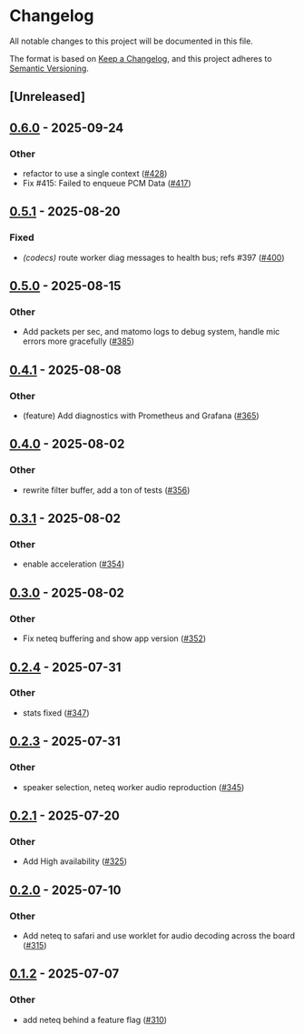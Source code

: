 # Changelog

All notable changes to this project will be documented in this file.

The format is based on [Keep a Changelog](https://keepachangelog.com/en/1.0.0/),
and this project adheres to [Semantic Versioning](https://semver.org/spec/v2.0.0.html).

## [Unreleased]

## [0.6.0](https://github.com/security-union/videocall-rs/compare/neteq-v0.5.1...neteq-v0.6.0) - 2025-09-24

### Other

- refactor to use a single context ([#428](https://github.com/security-union/videocall-rs/pull/428))
- Fix #415: Failed to enqueue PCM Data ([#417](https://github.com/security-union/videocall-rs/pull/417))

## [0.5.1](https://github.com/security-union/videocall-rs/compare/neteq-v0.5.0...neteq-v0.5.1) - 2025-08-20

### Fixed

- *(codecs)* route worker diag messages to health bus; refs #397 ([#400](https://github.com/security-union/videocall-rs/pull/400))

## [0.5.0](https://github.com/security-union/videocall-rs/compare/neteq-v0.4.1...neteq-v0.5.0) - 2025-08-15

### Other

- Add packets per sec, and matomo logs to debug system, handle mic errors more gracefully ([#385](https://github.com/security-union/videocall-rs/pull/385))

## [0.4.1](https://github.com/security-union/videocall-rs/compare/neteq-v0.4.0...neteq-v0.4.1) - 2025-08-08

### Other

- (feature) Add diagnostics with Prometheus and Grafana ([#365](https://github.com/security-union/videocall-rs/pull/365))

## [0.4.0](https://github.com/security-union/videocall-rs/compare/neteq-v0.3.1...neteq-v0.4.0) - 2025-08-02

### Other

- rewrite filter buffer, add a ton of tests  ([#356](https://github.com/security-union/videocall-rs/pull/356))

## [0.3.1](https://github.com/security-union/videocall-rs/compare/neteq-v0.3.0...neteq-v0.3.1) - 2025-08-02

### Other

- enable acceleration ([#354](https://github.com/security-union/videocall-rs/pull/354))

## [0.3.0](https://github.com/security-union/videocall-rs/compare/neteq-v0.2.4...neteq-v0.3.0) - 2025-08-02

### Other

- Fix neteq buffering and show app version ([#352](https://github.com/security-union/videocall-rs/pull/352))

## [0.2.4](https://github.com/security-union/videocall-rs/compare/neteq-v0.2.3...neteq-v0.2.4) - 2025-07-31

### Other

- stats fixed ([#347](https://github.com/security-union/videocall-rs/pull/347))

## [0.2.3](https://github.com/security-union/videocall-rs/compare/neteq-v0.2.2...neteq-v0.2.3) - 2025-07-31

### Other

- speaker selection, neteq worker audio reproduction ([#345](https://github.com/security-union/videocall-rs/pull/345))

## [0.2.1](https://github.com/security-union/videocall-rs/compare/neteq-v0.2.0...neteq-v0.2.1) - 2025-07-20

### Other

- Add High availability ([#325](https://github.com/security-union/videocall-rs/pull/325))

## [0.2.0](https://github.com/security-union/videocall-rs/compare/neteq-v0.1.2...neteq-v0.2.0) - 2025-07-10

### Other

- Add neteq to safari and use worklet for audio decoding across the board ([#315](https://github.com/security-union/videocall-rs/pull/315))

## [0.1.2](https://github.com/security-union/videocall-rs/compare/neteq-v0.1.1...neteq-v0.1.2) - 2025-07-07

### Other

- add neteq behind a feature flag ([#310](https://github.com/security-union/videocall-rs/pull/310))
